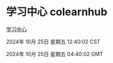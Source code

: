 # 学习中心 colearnhub
[学习中心](http://219.139.199.238:56308/colearnhub/)

2024年 10月 25日 星期五 12:40:02 CST

2024年 10月 25日 星期五 04:40:02 GMT
